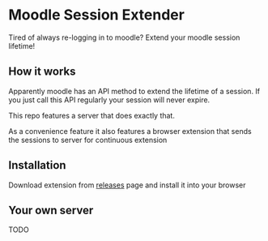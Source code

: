 # Moodle Session Extender

Tired of always re-logging in to moodle? Extend your moodle session lifetime!

## How it works

Apparently moodle has an API method to extend the lifetime of a session. If you just call this API regularly your session will never expire.

This repo features a server that does exactly that.

As a convenience feature it also features a browser extension that sends the sessions to server for continuous extension

## Installation

Download extension from [releases](https://github.com/DCNick3/moodle-session-ext/releases/latest) page and install it into your browser

## Your own server

TODO
